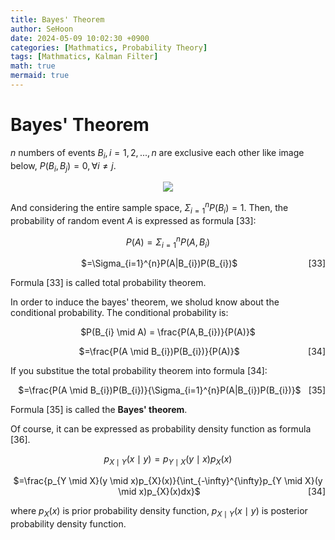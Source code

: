 ```yaml
---
title: Bayes' Theorem
author: SeHoon
date: 2024-05-09 10:02:30 +0900
categories: [Mathmatics, Probability Theory]
tags: [Mathmatics, Kalman Filter]
math: true
mermaid: true
---
```


# Bayes' Theorem

$n$ numbers of events $B_{i}, i=1, 2, ..., n$ are exclusive each other like image below, $P(B_{i}, B_{j})=0, \forall i \neq j$. 

<center>

<img src="https://github.com/csh970605/csh970605.github.io/assets/28240052/25299ac0-9669-48c4-84d2-ff6cb8c8cd98">
</center>

And considering the entire sample space, $\Sigma_{i=1}^{n}P(B_{i})=1$. Then, the probability of random event $A$ is expressed as formula [33]:

<center>

$P(A) = \Sigma_{i=1}^{n}P(A, B_{i})$<br>


<p align="center">
    <span>$=\Sigma_{i=1}^{n}P(A|B_{i})P(B_{i})$</span>
    <span style="float: right;">[33]</span>
</p>

</center>

Formula [33] is called total probability theorem.<br>

In order to induce the bayes' theorem, we sholud know about the conditional probability. The conditional probability is:

<center>

$P(B_{i} \mid A) = \frac{P(A,B_{i})}{P(A)}$

<p align="center">
    <span>$=\frac{P(A \mid B_{i})P(B_{i})}{P(A)}$</span>
    <span style="float: right;">[34]</span>
</p>

</center>

If you substitue the total probability theorem into formula [34]:

<p align="center">
    <span>$=\frac{P(A \mid B_{i})P(B_{i})}{\Sigma_{i=1}^{n}P(A|B_{i})P(B_{i})}$</span>
    <span style="float: right;">[35]</span>
</p>

Formula [35] is called the **Bayes' theorem**.<br>

Of course, it can be expressed as probability density function as formula [36].

<center>

$p_{X \mid Y}(x \mid y) = p_{Y \mid X}(y \mid x)p_{X}(x)$

<p align="center">
    <span>$=\frac{p_{Y \mid X}(y \mid x)p_{X}(x)}{\int_{-\infty}^{\infty}p_{Y \mid X}(y \mid x)p_{X}(x)dx}$</span>
    <span style="float: right;">[34]</span>
</p>

</center>

where $p_{X}(x)$ is prior probability density function, $p_{X \mid Y}(x \mid y)$ is posterior probability density function.
